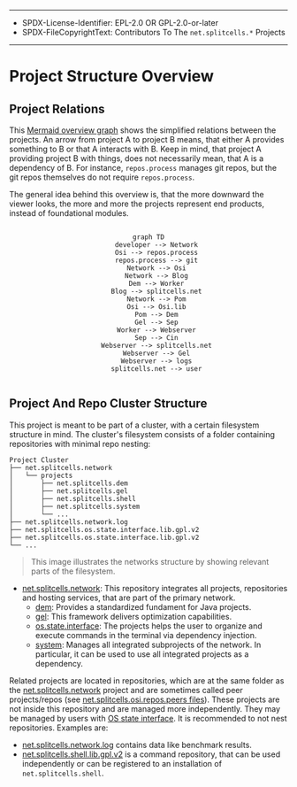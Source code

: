 ----
* SPDX-License-Identifier: EPL-2.0 OR GPL-2.0-or-later
* SPDX-FileCopyrightText: Contributors To The `net.splitcells.*` Projects
----
# Project Structure Overview
## Project Relations
This <a href="https://github.com/mermaid-js/mermaid-cli">Mermaid overview graph</a> shows
the simplified relations between the projects.
An arrow from project A to project B means,
that either A provides something to B or that A interacts with B.
Keep in mind, that project A providing project B with things,
does not necessarily mean,
that A is a dependency of B.
For instance, `repos.process` manages git repos,
but the git repos themselves do not require `repos.process`.

The general idea behind this overview is,
that the more downward the viewer looks,
the more and more the projects represent end products,
instead of foundational modules.

<div align="center">
    <code class="mermaid">
graph TD
    developer --> Network
    Osi --> repos.process
    repos.process --> git
    Network --> Osi
    Network --> Blog
    Dem --> Worker
    Blog --> splitcells.net
    Network --> Pom
    Osi --> Osi.lib
    Pom --> Dem
    Gel --> Sep
    Worker --> Webserver
    Sep --> Cin
    Webserver --> splitcells.net
    Webserver --> Gel
    Webserver --> logs
    splitcells.net --> user
    </code>
</div>
<script src="https://cdn.jsdelivr.net/npm/mermaid/dist/mermaid.min.js"></script>

## Project And Repo Cluster Structure
This project is meant to be part of a cluster, with a certain filesystem structure in mind.
The cluster's filesystem consists of a folder containing repositories with minimal repo nesting:
```
Project Cluster
├── net.splitcells.network
│   └── projects
│       ├── net.splitcells.dem
│       ├── net.splitcells.gel
│       ├── net.splitcells.shell
│       ├── net.splitcells.system
│       └── ...
├── net.splitcells.network.log
├── net.splitcells.os.state.interface.lib.gpl.v2
├── net.splitcells.os.state.interface.lib.gpl.v2
└── ...
```
> This image illustrates the networks structure by showing relevant parts of the filesystem.

* [net.splitcells.network](http://splitcells.net):
  This repository integrates all projects, repositories and hosting services, that are part of the primary network.
    * [dem](./projects/net.splitcells.dem/README.md): Provides a standardized fundament for Java projects.
    * [gel](./projects/net.splitcells.gel/README.md): This framework delivers optimization capabilities.
    * [os.state.interface](./projects/net.splitcells.os.state.interface/README.md):
      The projects helps the user to organize and execute commands in the terminal via dependency injection.
    * [system](./projects/net.splitcells.system/README.md):
      Manages all integrated subprojects of the network.
      In particular, it can be used to use all integrated projects as a dependency.

Related projects are located in repositories, which are at the same folder as the
[net.splitcells.network](http://splitcells.net) project and are sometimes called peer projects/repos
(see [net.splitcells.osi.repos.peers files](https://codeberg.org/splitcells-net/net.splitcells.network.hub/src/branch/main/bin/net.splitcells.osi.repos.peers)).
These projects are not inside this repository and are managed more independently.
They may be managed by users with [OS state interface](./projects/net.splitcells.os.state.interface/README.md).
It is recommended to not nest repositories.
Examples are:

* [net.splitcells.network.log](https://codeberg.org/splitcells-net/net.splitcells.network.log) contains data like benchmark results.
* [net.splitcells.shell.lib.gpl.v2](https://codeberg.org/splitcells-net/net.splitcells.shell.lib.gpl.v2) is a command repository,
  that can be used independently or can be registered to an installation
  of `net.splitcells.shell`.